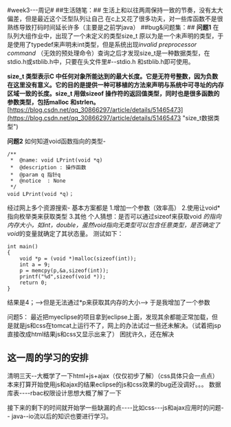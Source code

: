 #week3---周记#
##生活随笔：##
生活上和以往两周保持一致的节奏，没有太大偏差，但是最近这个泛型队列让自己
在c上又花了很多功夫，对一些库函数不是很熟练导致打码时间延长许多（主要是之前学java）
##bug&问题集：##
**问题1**
在队列大组作业中，出现了一个未定义的类型size_t
原以为是一个未声明的类型，于是使用了typedef来声明未int类型，但是系统出现*invalid preprocessor command* 
（无效的预处理命令）查询之后才发现size_t是一种数据类型，在stdio.h或stblib.h中，只要在头文件里#--stdio.h 和stblib.h即可使用。

**size_t 类型表示C 中任何对象所能达到的最大长度。它是无符号整数，因为负数在这里没有意义。它的目的是提供一种可移植的方法来声明与系统中可寻址的内存区域一致的长度。size_t 用做sizeof 操作符的返回值类型，同时也是很多函数的参数类型，包括malloc 和strlen。**
[https://blog.csdn.net/qq_30866297/article/details/51465473](https://blog.csdn.net/qq_30866297/article/details/51465473 "size_t数据类型")

**问题2**
如何知道void函数指向的类型-

    /**
     *  @name: void LPrint(void *q)
     *	@description : 操作函数
     *	@param q 指针q
     *  @notice  : None
     */
    void LPrint(void *q)；

经过网上多个资源搜索-
基本方案都是
1.增加一个参数（效率高）
2.使用让void*指向枚举类来获取类型
3.其他
个人猜想：是否可以通过sizeof来获取void *的指向内存大小，如int，double，虽然void指向无类型可以包含任意类型，是否确定了void*的变量就确定了其状态量。
测试如下：

    int main()
    {
    	void *p = (void *)malloc(sizeof(int));
    	int a = 9;
    	p = memcpy(p,&a,sizeof(int));
    	printf("%d",sizeof(void *));
    	return 0;
    }
结果是4；-->但是无法通过*p来获取其内存的大小-->
于是我增加了一个参数
 
问题5：
	最近把myeclipse的项目拿到eclipse上面，发现其余都能正常加载，但是就是js和css在tomcat上运行不了，网上的办法试过一些还未解决。（试着把jsp直接改成html结果js和css又显示出来了）
	困扰许久，还在解决
## 这一周的学习的安排 ##
清明三天--大概学了一下html+js+ajax（仅仅初步了解）（css具体只会一点点）
本来打算开始使用js和ajax的结果eclipse的js和css效果的bug还没调好。。。
数据库表----rbac权限设计思想大概了解了一下

接下来的剩下的时间就开始学一些缺漏的点----比如css---js和ajax应用时的问题--
java--io流以后的知识也要进行学习。
